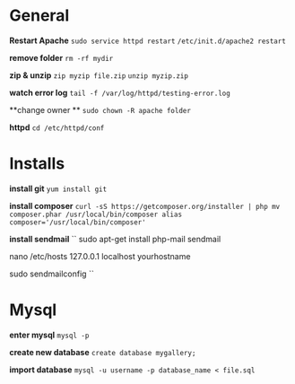 # General 

**Restart Apache**
``sudo service httpd restart``
``/etc/init.d/apache2 restart``

**remove folder**
``rm -rf mydir``

**zip & unzip**
``zip myzip file.zip``
``unzip myzip.zip``

**watch error log**
``tail -f /var/log/httpd/testing-error.log``

**change owner **
``sudo chown -R apache folder``

**httpd**
``cd /etc/httpd/conf``


# Installs
 
**install git**
``yum install git``

**install composer**
``
curl -sS https://getcomposer.org/installer | php
mv composer.phar /usr/local/bin/composer
alias composer='/usr/local/bin/composer' 
``

**install sendmail**
``
sudo apt-get install php-mail sendmail

nano /etc/hosts
127.0.0.1 localhost yourhostname

sudo sendmailconfig
``

# Mysql 

**enter mysql**
``mysql -p``

**create new database**
``create database mygallery;``

**import database**
``mysql -u username -p database_name < file.sql``
